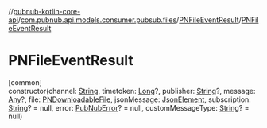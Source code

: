 //[pubnub-kotlin-core-api](../../../index.md)/[com.pubnub.api.models.consumer.pubsub.files](../index.md)/[PNFileEventResult](index.md)/[PNFileEventResult](-p-n-file-event-result.md)

# PNFileEventResult

[common]\
constructor(channel: [String](https://kotlinlang.org/api/core/kotlin-stdlib/kotlin/-string/index.html), timetoken: [Long](https://kotlinlang.org/api/core/kotlin-stdlib/kotlin/-long/index.html)?, publisher: [String](https://kotlinlang.org/api/core/kotlin-stdlib/kotlin/-string/index.html)?, message: [Any](https://kotlinlang.org/api/core/kotlin-stdlib/kotlin/-any/index.html)?, file: [PNDownloadableFile](../../com.pubnub.api.models.consumer.files/-p-n-downloadable-file/index.md), jsonMessage: [JsonElement](../../com.pubnub.api/-json-element/index.md), subscription: [String](https://kotlinlang.org/api/core/kotlin-stdlib/kotlin/-string/index.html)? = null, error: [PubNubError](../../com.pubnub.api/-pub-nub-error/index.md)? = null, customMessageType: [String](https://kotlinlang.org/api/core/kotlin-stdlib/kotlin/-string/index.html)? = null)

